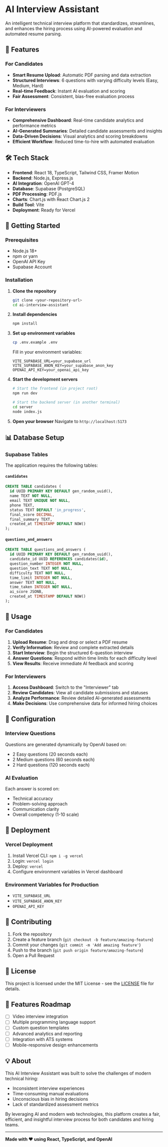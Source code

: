 # AI Interview Assistant

An intelligent technical interview platform that standardizes, streamlines, and enhances the hiring process using AI-powered evaluation and automated resume parsing.

## 🚀 Features

### For Candidates
- **Smart Resume Upload**: Automatic PDF parsing and data extraction
- **Structured Interviews**: 6 questions with varying difficulty levels (Easy, Medium, Hard)
- **Real-time Feedback**: Instant AI evaluation and scoring
- **Fair Assessment**: Consistent, bias-free evaluation process

### For Interviewers
- **Comprehensive Dashboard**: Real-time candidate analytics and performance metrics
- **AI-Generated Summaries**: Detailed candidate assessments and insights
- **Data-Driven Decisions**: Visual analytics and scoring breakdowns
- **Efficient Workflow**: Reduced time-to-hire with automated evaluation

## 🛠️ Tech Stack

- **Frontend**: React 18, TypeScript, Tailwind CSS, Framer Motion
- **Backend**: Node.js, Express.js
- **AI Integration**: OpenAI GPT-4
- **Database**: Supabase (PostgreSQL)
- **PDF Processing**: PDF.js
- **Charts**: Chart.js with React Chart.js 2
- **Build Tool**: Vite
- **Deployment**: Ready for Vercel

## 🏁 Getting Started

### Prerequisites
- Node.js 18+ 
- npm or yarn
- OpenAI API Key
- Supabase Account

### Installation

1. **Clone the repository**
   ```bash
   git clone <your-repository-url>
   cd ai-interview-assistant
   ```

2. **Install dependencies**
   ```bash
   npm install
   ```

3. **Set up environment variables**
   ```bash
   cp .env.example .env
   ```
   
   Fill in your environment variables:
   ```env
   VITE_SUPABASE_URL=your_supabase_url
   VITE_SUPABASE_ANON_KEY=your_supabase_anon_key
   OPENAI_API_KEY=your_openai_api_key
   ```

4. **Start the development servers**
   ```bash
   # Start the frontend (in project root)
   npm run dev
   
   # Start the backend server (in another terminal)
   cd server
   node index.js
   ```

5. **Open your browser**
   Navigate to `http://localhost:5173`

## 📊 Database Setup

### Supabase Tables

The application requires the following tables:

#### `candidates`
```sql
CREATE TABLE candidates (
  id UUID PRIMARY KEY DEFAULT gen_random_uuid(),
  name TEXT NOT NULL,
  email TEXT UNIQUE NOT NULL,
  phone TEXT,
  status TEXT DEFAULT 'in_progress',
  final_score DECIMAL,
  final_summary TEXT,
  created_at TIMESTAMP DEFAULT NOW()
);
```

#### `questions_and_answers`
```sql
CREATE TABLE questions_and_answers (
  id UUID PRIMARY KEY DEFAULT gen_random_uuid(),
  candidate_id UUID REFERENCES candidates(id),
  question_number INTEGER NOT NULL,
  question_text TEXT NOT NULL,
  difficulty TEXT NOT NULL,
  time_limit INTEGER NOT NULL,
  answer TEXT NOT NULL,
  time_taken INTEGER NOT NULL,
  ai_score JSONB,
  created_at TIMESTAMP DEFAULT NOW()
);
```

## 🎯 Usage

### For Candidates
1. **Upload Resume**: Drag and drop or select a PDF resume
2. **Verify Information**: Review and complete extracted details
3. **Start Interview**: Begin the structured 6-question interview
4. **Answer Questions**: Respond within time limits for each difficulty level
5. **View Results**: Receive immediate AI feedback and scoring

### For Interviewers
1. **Access Dashboard**: Switch to the "Interviewer" tab
2. **Review Candidates**: View all candidate submissions and statuses
3. **Analyze Performance**: Review detailed AI-generated assessments
4. **Make Decisions**: Use comprehensive data for informed hiring choices

## 🔧 Configuration

### Interview Questions
Questions are generated dynamically by OpenAI based on:
- 2 Easy questions (20 seconds each)
- 2 Medium questions (60 seconds each) 
- 2 Hard questions (120 seconds each)

### AI Evaluation
Each answer is scored on:
- Technical accuracy
- Problem-solving approach
- Communication clarity
- Overall competency (1-10 scale)

## 🚀 Deployment

### Vercel Deployment
1. Install Vercel CLI: `npm i -g vercel`
2. Login: `vercel login`
3. Deploy: `vercel`
4. Configure environment variables in Vercel dashboard

### Environment Variables for Production
- `VITE_SUPABASE_URL`
- `VITE_SUPABASE_ANON_KEY`
- `OPENAI_API_KEY`

## 🤝 Contributing

1. Fork the repository
2. Create a feature branch (`git checkout -b feature/amazing-feature`)
3. Commit your changes (`git commit -m 'Add amazing feature'`)
4. Push to the branch (`git push origin feature/amazing-feature`)
5. Open a Pull Request

## 📝 License

This project is licensed under the MIT License - see the [LICENSE](LICENSE) file for details.

## 🌟 Features Roadmap

- [ ] Video interview integration
- [ ] Multiple programming language support
- [ ] Custom question templates
- [ ] Advanced analytics and reporting
- [ ] Integration with ATS systems
- [ ] Mobile-responsive design enhancements

## 💡 About

This AI Interview Assistant was built to solve the challenges of modern technical hiring:
- Inconsistent interview experiences
- Time-consuming manual evaluations
- Unconscious bias in hiring decisions
- Lack of standardized assessment metrics

By leveraging AI and modern web technologies, this platform creates a fair, efficient, and insightful interview process for both candidates and hiring teams.

---

**Made with ❤️ using React, TypeScript, and OpenAI**
